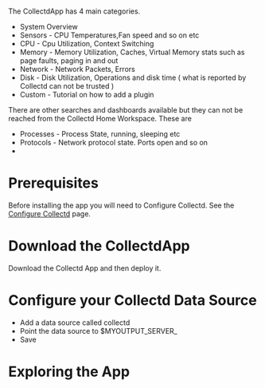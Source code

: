 # 

 The CollectdApp has 4 main categories.

 * System Overview  
 * Sensors - CPU Temperatures,Fan speed and so on  etc 
 * CPU - Cpu Utilization, Context Switching 
 * Memory - Memory Utilization, Caches, Virtual Memory stats such as page faults, paging in and out 
 * Network - Network Packets, Errors 
 * Disk - Disk Utilization, Operations and disk time ( what is reported by Collectd can not be trusted ) 
 * Custom - Tutorial on how to add a plugin 

There are other searches and dashboards available but they can not be reached from the Collectd Home Workspace. These are 

 * Processes - Process State, running, sleeping etc
 * Protocols - Network protocol state. Ports open and so on 
 *  

# Prerequisites 

Before installing the app you will need to Configure Collectd. See the [Configure Collectd](doc/configure-collectd.md) page. 


# Download the CollectdApp 

 Download the Collectd App and then deploy it. 



# Configure your Collectd Data Source  

 * Add a data source called collectd 
 * Point the data source to $MYOUTPUT_SERVER_
 * Save   


#  Exploring the App

